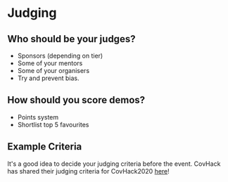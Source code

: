 # Judging

## Who should be your judges?

- Sponsors (depending on tier)
- Some of your mentors
- Some of your organisers
- Try and prevent bias.

## How should you score demos?

- Points system
- Shortlist top 5 favourites

## Example Criteria

It's a good idea to decide your judging criteria before the event. CovHack has shared their judging criteria for CovHack2020 [here](\static\documents\judging\covhack2020-judging-criteria.pdf)!
